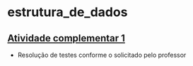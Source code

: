# estrutura_de_dados

## [Atividade complementar 1](https://github.com/Time-Winx/estrututura_de_dados/tree/main/ac1/AtividadeComplementar1/src/test)

- Resolução de testes conforme o solicitado pelo professor
